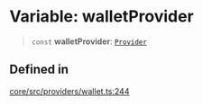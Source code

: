 # Variable: walletProvider

> `const` **walletProvider**: [`Provider`](../interfaces/Provider.md)

## Defined in

[core/src/providers/wallet.ts:244](https://github.com/ai16z/eliza/blob/c537cb3e848b54fcb914d8ef84924fa5fdeaec66/core/src/providers/wallet.ts#L244)
